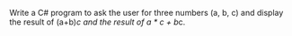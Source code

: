 Write a C# program to ask the user for three numbers (a, b, c) and display the result of 
(a+b)*c and the result of a * c + b*c.
